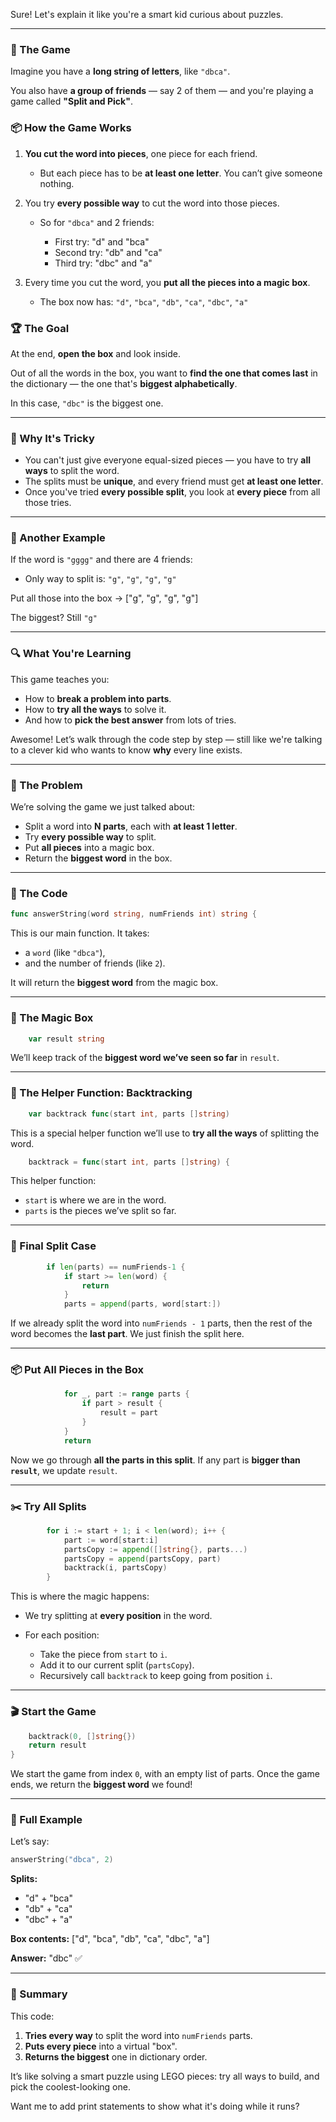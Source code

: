 Sure! Let's explain it like you're a smart kid curious about puzzles.

---

### 🎲 The Game

Imagine you have a **long string of letters**, like `"dbca"`.

You also have **a group of friends** — say 2 of them — and you're playing a game called **"Split and Pick"**.

### 📦 How the Game Works

1. **You cut the word into pieces**, one piece for each friend.

   * But each piece has to be **at least one letter**. You can’t give someone nothing.
2. You try **every possible way** to cut the word into those pieces.

   * So for `"dbca"` and 2 friends:

     * First try: "d" and "bca"
     * Second try: "db" and "ca"
     * Third try: "dbc" and "a"
3. Every time you cut the word, you **put all the pieces into a magic box**.

   * The box now has: `"d"`, `"bca"`, `"db"`, `"ca"`, `"dbc"`, `"a"`

### 🏆 The Goal

At the end, **open the box** and look inside.

Out of all the words in the box, you want to **find the one that comes last** in the dictionary — the one that's **biggest alphabetically**.

In this case, `"dbc"` is the biggest one.

---

### 🧠 Why It's Tricky

* You can't just give everyone equal-sized pieces — you have to try **all ways** to split the word.
* The splits must be **unique**, and every friend must get **at least one letter**.
* Once you've tried **every possible split**, you look at **every piece** from all those tries.

---

### 🧪 Another Example

If the word is `"gggg"` and there are 4 friends:

* Only way to split is: `"g"`, `"g"`, `"g"`, `"g"`

Put all those into the box → \["g", "g", "g", "g"]

The biggest? Still `"g"`

---

### 🔍 What You're Learning

This game teaches you:

* How to **break a problem into parts**.
* How to **try all the ways** to solve it.
* And how to **pick the best answer** from lots of tries.

Awesome! Let’s walk through the code step by step — still like we're talking to a clever kid who wants to know **why** every line exists.

---

### 🧩 The Problem

We’re solving the game we just talked about:

* Split a word into **N parts**, each with **at least 1 letter**.
* Try **every possible way** to split.
* Put **all pieces** into a magic box.
* Return the **biggest word** in the box.

---

### 🧠 The Code

```go
func answerString(word string, numFriends int) string {
```

This is our main function.
It takes:

* a `word` (like `"dbca"`),
* and the number of friends (like `2`).

It will return the **biggest word** from the magic box.

---

### 🔮 The Magic Box

```go
	var result string
```

We’ll keep track of the **biggest word we’ve seen so far** in `result`.

---

### 🔁 The Helper Function: Backtracking

```go
	var backtrack func(start int, parts []string)
```

This is a special helper function we’ll use to **try all the ways** of splitting the word.

```go
	backtrack = func(start int, parts []string) {
```

This helper function:

* `start` is where we are in the word.
* `parts` is the pieces we’ve split so far.

---

### 🧱 Final Split Case

```go
		if len(parts) == numFriends-1 {
			if start >= len(word) {
				return
			}
			parts = append(parts, word[start:])
```

If we already split the word into `numFriends - 1` parts, then the rest of the word becomes the **last part**.
We just finish the split here.

---

### 📦 Put All Pieces in the Box

```go
			for _, part := range parts {
				if part > result {
					result = part
				}
			}
			return
```

Now we go through **all the parts in this split**.
If any part is **bigger than `result`**, we update `result`.

---

### ✂️ Try All Splits

```go
		for i := start + 1; i < len(word); i++ {
			part := word[start:i]
			partsCopy := append([]string{}, parts...)
			partsCopy = append(partsCopy, part)
			backtrack(i, partsCopy)
		}
```

This is where the magic happens:

* We try splitting at **every position** in the word.
* For each position:

  * Take the piece from `start` to `i`.
  * Add it to our current split (`partsCopy`).
  * Recursively call `backtrack` to keep going from position `i`.

---

### 🎬 Start the Game

```go
	backtrack(0, []string{})
	return result
}
```

We start the game from index `0`, with an empty list of parts.
Once the game ends, we return the **biggest word** we found!

---

### 🧪 Full Example

Let’s say:

```go
answerString("dbca", 2)
```

**Splits:**

* "d" + "bca"
* "db" + "ca"
* "dbc" + "a"

**Box contents:** \["d", "bca", "db", "ca", "dbc", "a"]

**Answer:** "dbc" ✅

---

### 🌟 Summary

This code:

1. **Tries every way** to split the word into `numFriends` parts.
2. **Puts every piece** into a virtual "box".
3. **Returns the biggest** one in dictionary order.

It’s like solving a smart puzzle using LEGO pieces: try all ways to build, and pick the coolest-looking one.

Want me to add print statements to show what it's doing while it runs?

